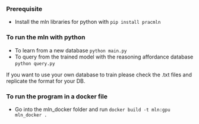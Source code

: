 ### Prerequisite
* Install the mln libraries for python with `pip install pracmln` 

### To run the mln with python
* To learn from a new database `python main.py`
* To query from the trained model with the reasoning affordance database `python query.py`

If you want to use your own database to train please check the .txt files and replicate the format for your DB.

### To run the program in a docker file
* Go into the mln_docker folder and run `docker build -t mln:gpu mln_docker .`
